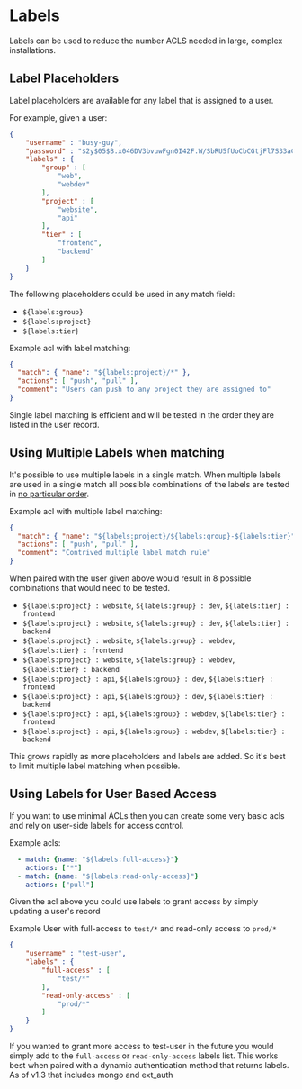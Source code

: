 # Labels

Labels can be used to reduce the number ACLS needed in large, complex installations.

## Label Placeholders

Label placeholders are available for any label that is assigned to a user.

For example, given a user:

```json
{
    "username" : "busy-guy",
    "password" : "$2y$05$B.x046DV3bvuwFgn0I42F.W/SbRU5fUoCbCGtjFl7S33aCUHNBxbq",
    "labels" : {
        "group" : [
            "web",
            "webdev"
        ],
        "project" : [
            "website",
            "api"
        ],
        "tier" : [
            "frontend",
            "backend"
        ]
    }
}
```

The following placeholders could be used in any match field:

  * `${labels:group}`
  * `${labels:project}`
  * `${labels:tier}`

Example acl with label matching:

```json
{
  "match": { "name": "${labels:project}/*" },
  "actions": [ "push", "pull" ],
  "comment": "Users can push to any project they are assigned to"
}
```

Single label matching is efficient and will be tested in the order
they are listed in the user record.


## Using Multiple Labels when matching

It's possible to use multiple labels in a single match. When multiple labels are
used in a single match all possible combinations of the labels are tested
in [no particular order](https://blog.golang.org/go-maps-in-action#TOC_7.).

Example acl with multiple label matching:

```json
{
  "match": { "name": "${labels:project}/${labels:group}-${labels:tier}" },
  "actions": [ "push", "pull" ],
  "comment": "Contrived multiple label match rule"
}
```

When paired with the user given above would result in 8 possible combinations
that would need to be tested.

  * `${labels:project} : website`, `${labels:group} : dev`, `${labels:tier} : frontend`
  * `${labels:project} : website`, `${labels:group} : dev`, `${labels:tier} : backend`
  * `${labels:project} : website`, `${labels:group} : webdev`, `${labels:tier} : frontend`
  * `${labels:project} : website`, `${labels:group} : webdev`, `${labels:tier} : backend`
  * `${labels:project} : api`, `${labels:group} : dev`, `${labels:tier} : frontend`
  * `${labels:project} : api`, `${labels:group} : dev`, `${labels:tier} : backend`
  * `${labels:project} : api`, `${labels:group} : webdev`, `${labels:tier} : frontend`
  * `${labels:project} : api`, `${labels:group} : webdev`, `${labels:tier} : backend`

This grows rapidly as more placeholders and labels are added. So it's best
to limit multiple label matching when possible.

## Using Labels for User Based Access

If you want to use minimal ACLs then you can create some very basic acls and rely on user-side labels for access control.

Example acls:

```yaml
  - match: {name: "${labels:full-access}"}
    actions: ["*"]
  - match: {name: "${labels:read-only-access}"}
    actions: ["pull"]
```

Given the acl above you could use labels to grant access by simply updating a user's record

Example User with full-access to `test/*` and read-only access to `prod/*`

```json
{
    "username" : "test-user",
    "labels" : {
        "full-access" : [
            "test/*"
        ],
        "read-only-access" : [
            "prod/*"
        ]
    }
}

```

If you wanted to grant more access to test-user in the future you would simply add to the `full-access` or `read-only-access` labels list. This works best when paired with a dynamic authentication method that returns labels. As of v1.3 that includes mongo and ext_auth
